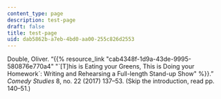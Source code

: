 ```yaml
---
content_type: page
description: test-page
draft: false
title: test-page
uid: dab5862b-a7eb-4bd0-aa00-255c826d2553
---
```

Double, Oliver. “{{% resource_link "cab4348f-1d9a-43de-9995-580876e770a4" "`[T]his is Eating your Greens, This is Doing your Homework´: Writing and Rehearsing a Full-length Stand-up Show" %}}.” *Comedy Studies* 8, no. 22 (2017) 137–53. (Skip the introduction, read pp. 140–51.)